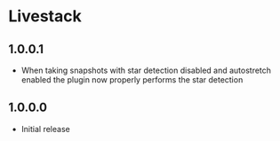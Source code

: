 ﻿# Livestack

## 1.0.0.1
- When taking snapshots with star detection disabled and autostretch enabled the plugin now properly performs the star detection

## 1.0.0.0
- Initial release
